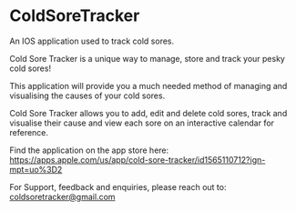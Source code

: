 # ColdSoreTracker
An IOS application used to track cold sores.

Cold Sore Tracker is a unique way to manage, store and track your pesky cold sores!

This application will provide you a much needed method of managing and visualising the causes of your cold sores. 

Cold Sore Tracker allows you to add, edit and delete cold sores, track and visualise their cause and view each sore on an interactive calendar for reference.

Find the application on the app store here: https://apps.apple.com/us/app/cold-sore-tracker/id1565110712?ign-mpt=uo%3D2

For Support, feedback and enquiries, please reach out to:
  coldsoretracker@gmail.com
